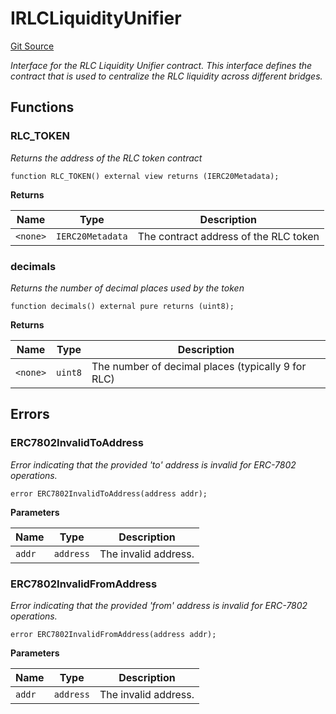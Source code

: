 # IRLCLiquidityUnifier
[Git Source](https://github.com/iExecBlockchainComputing/rlc-multichain/blob/e45e89d2b74018386866544b530e980898300784/src/interfaces/IRLCLiquidityUnifier.sol)

*Interface for the RLC Liquidity Unifier contract.
This interface defines the contract that is used to centralize the RLC liquidity
across different bridges.*


## Functions
### RLC_TOKEN

*Returns the address of the RLC token contract*


```solidity
function RLC_TOKEN() external view returns (IERC20Metadata);
```
**Returns**

|Name|Type|Description|
|----|----|-----------|
|`<none>`|`IERC20Metadata`|The contract address of the RLC token|


### decimals

*Returns the number of decimal places used by the token*


```solidity
function decimals() external pure returns (uint8);
```
**Returns**

|Name|Type|Description|
|----|----|-----------|
|`<none>`|`uint8`|The number of decimal places (typically 9 for RLC)|


## Errors
### ERC7802InvalidToAddress
*Error indicating that the provided 'to' address is invalid for ERC-7802 operations.*


```solidity
error ERC7802InvalidToAddress(address addr);
```

**Parameters**

|Name|Type|Description|
|----|----|-----------|
|`addr`|`address`|The invalid address.|

### ERC7802InvalidFromAddress
*Error indicating that the provided 'from' address is invalid for ERC-7802 operations.*


```solidity
error ERC7802InvalidFromAddress(address addr);
```

**Parameters**

|Name|Type|Description|
|----|----|-----------|
|`addr`|`address`|The invalid address.|


